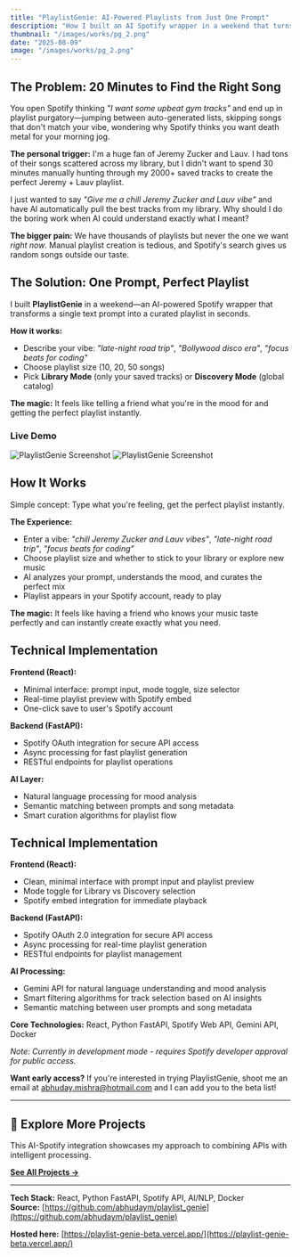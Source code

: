 ```yaml
---
title: "PlaylistGenie: AI-Powered Playlists from Just One Prompt"
description: "How I built an AI Spotify wrapper in a weekend that turns \"late-night road trip vibes\" into the perfect playlist in seconds"
thumbnail: "/images/works/pg_2.png"
date: "2025-08-09"
image: "/images/works/pg_2.png"
---
```

## The Problem: 20 Minutes to Find the Right Song

You open Spotify thinking *"I want some upbeat gym tracks"* and end up in playlist purgatory—jumping between auto-generated lists, skipping songs that don't match your vibe, wondering why Spotify thinks you want death metal for your morning jog.

**The personal trigger:** I'm a huge fan of Jeremy Zucker and Lauv. I had tons of their songs scattered across my library, but I didn't want to spend 30 minutes manually hunting through my 2000+ saved tracks to create the perfect Jeremy + Lauv playlist.

I just wanted to say *"Give me a chill Jeremy Zucker and Lauv vibe"* and have AI automatically pull the best tracks from my library. Why should I do the boring work when AI could understand exactly what I meant?

**The bigger pain:** We have thousands of playlists but never the one we want *right now*. Manual playlist creation is tedious, and Spotify's search gives us random songs outside our taste.

## The Solution: One Prompt, Perfect Playlist

I built **PlaylistGenie** in a weekend—an AI-powered Spotify wrapper that transforms a single text prompt into a curated playlist in seconds.

**How it works:**
- Describe your vibe: *"late-night road trip"*, *"Bollywood disco era"*, *"focus beats for coding"*
- Choose playlist size (10, 20, 50 songs)
- Pick **Library Mode** (only your saved tracks) or **Discovery Mode** (global catalog)

**The magic:** It feels like telling a friend what you're in the mood for and getting the perfect playlist instantly.

### Live Demo
![PlaylistGenie Screenshot](/images/works/pg_1.png)
![PlaylistGenie Screenshot](/images/works/pg_3.png)

## How It Works

Simple concept: Type what you're feeling, get the perfect playlist instantly.

**The Experience:**
- Enter a vibe: *"chill Jeremy Zucker and Lauv vibes"*, *"late-night road trip"*, *"focus beats for coding"*
- Choose playlist size and whether to stick to your library or explore new music
- AI analyzes your prompt, understands the mood, and curates the perfect mix
- Playlist appears in your Spotify account, ready to play

**The magic:** It feels like having a friend who knows your music taste perfectly and can instantly create exactly what you need.

## Technical Implementation

**Frontend (React):**
- Minimal interface: prompt input, mode toggle, size selector
- Real-time playlist preview with Spotify embed
- One-click save to user's Spotify account

**Backend (FastAPI):**
- Spotify OAuth integration for secure API access
- Async processing for fast playlist generation
- RESTful endpoints for playlist operations

**AI Layer:**
- Natural language processing for mood analysis
- Semantic matching between prompts and song metadata
- Smart curation algorithms for playlist flow

## Technical Implementation

**Frontend (React):**
- Clean, minimal interface with prompt input and playlist preview
- Mode toggle for Library vs Discovery selection
- Spotify embed integration for immediate playback

**Backend (FastAPI):**
- Spotify OAuth 2.0 integration for secure API access
- Async processing for real-time playlist generation
- RESTful endpoints for playlist management

**AI Processing:**
- Gemini API for natural language understanding and mood analysis
- Smart filtering algorithms for track selection based on AI insights
- Semantic matching between user prompts and song metadata

**Core Technologies:** React, Python FastAPI, Spotify Web API, Gemini API, Docker

*Note: Currently in development mode - requires Spotify developer approval for public access.*

**Want early access?** If you're interested in trying PlaylistGenie, shoot me an email at [abhuday.mishra@hotmail.com](mailto:abhuday.mishra@hotmail.com) and I can add you to the beta list!

---

## 🚀 Explore More Projects

This AI-Spotify integration showcases my approach to combining APIs with intelligent processing. 

[**See All Projects →**](https://abhudaym.in)

---

**Tech Stack:** React, Python FastAPI, Spotify API, AI/NLP, Docker  
**Source:** [https://github.com/abhudaym/playlist_genie](https://github.com/abhudaym/playlist_genie)

**Hosted here:** [https://playlist-genie-beta.vercel.app/](https://playlist-genie-beta.vercel.app/)
